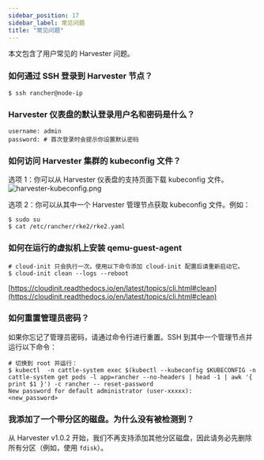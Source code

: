```yaml
---
sidebar_position: 17
sidebar_label: 常见问题
title: "常见问题"
---
```


本文包含了用户常见的 Harvester 问题。

### 如何通过 SSH 登录到 Harvester 节点？
```shell
$ ssh rancher@node-ip
```

### Harvester 仪表盘的默认登录用户名和密码是什么？
```shell
username: admin
password: # 首次登录时会提示你设置默认密码
```

### 如何访问 Harvester 集群的 kubeconfig 文件？

选项 1：你可以从 Harvester 仪表盘的支持页面下载 kubeconfig 文件。
![harvester-kubeconfig.png](/img/v1.2/harvester-kubeconfig.png)

选项 2：你可以从其中一个 Harvester 管理节点获取 kubeconfig 文件。例如：
```shell
$ sudo su
$ cat /etc/rancher/rke2/rke2.yaml
```

### 如何在运行的虚拟机上安装 qemu-guest-agent
```shell
# cloud-init 只会执行一次。使用以下命令添加 cloud-init 配置后请重新启动它。
$ cloud-init clean --logs --reboot
```
[https://cloudinit.readthedocs.io/en/latest/topics/cli.html#clean](https://cloudinit.readthedocs.io/en/latest/topics/cli.html#clean)

### 如何重置管理员密码？

如果你忘记了管理员密码，请通过命令行进行重置。SSH 到其中一个管理节点并运行以下命令：
```shell
# 切换到 root 并运行：
$ kubectl  -n cattle-system exec $(kubectl --kubeconfig $KUBECONFIG -n cattle-system get pods -l app=rancher --no-headers | head -1 | awk '{ print $1 }') -c rancher -- reset-password
New password for default administrator (user-xxxxx):
<new_password>
```

### 我添加了一个带分区的磁盘。为什么没有被检测到？

从 Harvester v1.0.2 开始，我们不再支持添加其他分区磁盘，因此请务必先删除所有分区（例如，使用 `fdisk`）。
